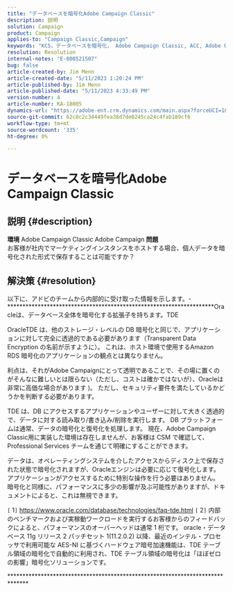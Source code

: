 ```yaml
---
title: "データベースを暗号化Adobe Campaign Classic"
description: 説明
solution: Campaign
product: Campaign
applies-to: "Campaign Classic,Campaign"
keywords: "KCS，データベースを暗号化， Adobe Campaign Classic, ACC, Adobe Campaign, FAQ"
resolution: Resolution
internal-notes: "E-000521507"
bug: false
article-created-by: Jim Menn
article-created-date: "5/11/2023 1:20:24 PM"
article-published-by: Jim Menn
article-published-date: "5/11/2023 4:33:49 PM"
version-number: 4
article-number: KA-18005
dynamics-url: "https://adobe-ent.crm.dynamics.com/main.aspx?forceUCI=1&pagetype=entityrecord&etn=knowledgearticle&id=4590d090-feef-ed11-8849-6045bd006295"
source-git-commit: 62c0c2c34449fea38d7de0245ca24c4fab189cf6
workflow-type: tm+mt
source-wordcount: '335'
ht-degree: 0%

---
```


# データベースを暗号化Adobe Campaign Classic

## 説明 {#description}


<b>環境</b>
Adobe Campaign Classic Adobe Campaign
<b>問題</b>
<br>お客様が社内でマーケティングインスタンスをホストする場合、個人データを暗号化された形式で保存することは可能ですか？



## 解決策 {#resolution}


以下に、アドビのチームから内部的に受け取った情報を示します。- \*\*\*\*\*\*\*\*\*\*\*\*\*\*\*\*\*\*\*\*\*\*\*\*\*\*\*\*\*\*\*\*\*\*\*\*\*\*\*\*\*\*\*\*\*\*\*\*\*\*\*\*\*\*\*\*\*\*\*\*\*\*\*\*\*\*\*\*Oracleは、データベース全体を暗号化する拡張子を持ちます。TDE

OracleTDE は、他のストレージ・レベルの DB 暗号化と同じで、アプリケーションに対して完全に透過的である必要があります（Transparent Data Encryption の名前が示すように）。 これは、ホスト環境で使用するAmazon RDS 暗号化のアプリケーションの観点とは異なりません。

利点は、それがAdobe Campaignにとって透明であることで、その場に置くのがそんなに難しいとは限らない（ただし、コストは確かではないが）、Oracleは非常に高価な場合があります )。 ただし、セキュリティ要件を満たしているかどうかを判断する必要があります。

TDE は、DB にアクセスするアプリケーションやユーザーに対して大きく透過的で、データに対する読み取り/書き込み/削除を実行します。 DB プラットフォームは通常、データの暗号化と復号化を処理します。 現在、Adobe Campaign Classic用に実装した環境は存在しませんが、お客様は CSM で確認して、Professional Services チームを通じて明確にすることができます。

データは、オペレーティングシステムを介したアクセスからディスク上で保存された状態で暗号化されますが、Oracleエンジンは必要に応じて復号化します。 アプリケーションがアクセスするために特別な操作を行う必要はありません。 暗号化と同様に、パフォーマンスに多少の影響が及ぶ可能性がありますが、ドキュメントによると、これは無視できます。

`[` 1`]`  https://www.oracle.com/database/technologies/faq-tde.html
`[` 2`]`  内部のベンチマークおよび実稼動ワークロードを実行するお客様からのフィードバックによると、パフォーマンスのオーバーヘッドは通常 1 桁です。 oracle・データベース 11g リリース 2 パッチセット 1(11.2.0.2) 以降、最近のインテル・プロセッサで利用可能な AES-NI に基づくハードウェア暗号加速機能は、TDE テーブル領域の暗号化で自動的に利用され、TDE テーブル領域の暗号化は「ほぼゼロの影響」暗号化ソリューションです。

*\*\*\*\*\*\*\*\*\*\*\*\*\*\*\*\*\*\*\*\*\*\*\*\*\*\*\*\*\*\*\*\*\*\*\*\*\*\*\*\*\*\*\*\*\*\*\*\*\*\*\*\*\*\*\*\*\*\*\*\*\*\*\*\*\*\*\*\*\*\*\*\*\*\*\*\*\*
